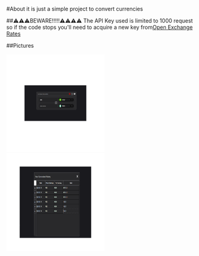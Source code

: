 #About
it is just a simple project to convert currencies


##⚠️⚠️⚠️BEWARE!!!!!⚠️⚠️⚠️⚠️
 The API Key used is limited to 1000 request so if the code stops you'll need to acquire a new key from<a href="https://openexchangerates.org/account/app-ids">Open Exchange Rates<a/>

 ##Pictures

 <img src="https://github.com/samueludobong/currency-converter-app/blob/master/3dgifmaker93136.gif" width= "256"/>&nbsp;&nbsp;&nbsp;<img src="https://github.com/samueludobong/currency-converter-app/blob/master/3dgifmaker86200.gif" width= "256"/>
 
